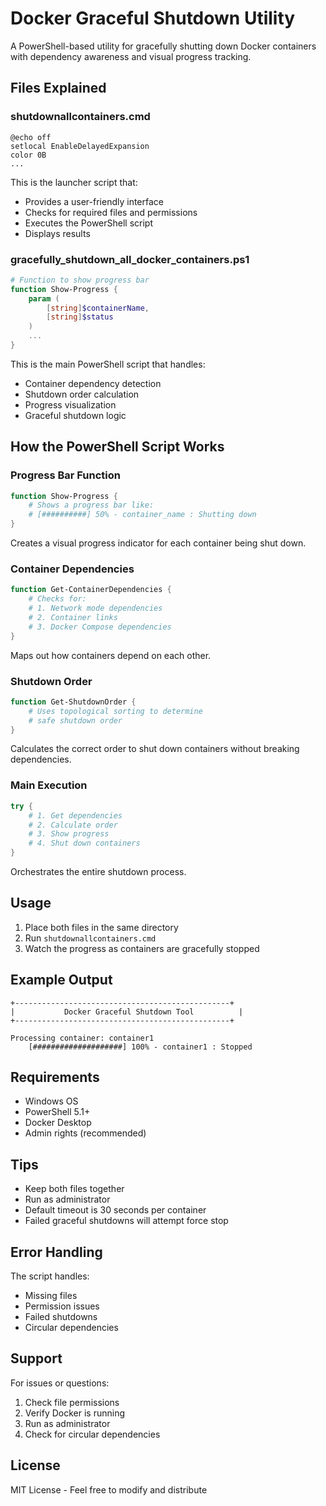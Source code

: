 # Docker Graceful Shutdown Utility

A PowerShell-based utility for gracefully shutting down Docker containers with dependency awareness and visual progress tracking.

## Files Explained

### shutdownallcontainers.cmd

```batch
@echo off
setlocal EnableDelayedExpansion
color 0B
...
```

This is the launcher script that:

- Provides a user-friendly interface
- Checks for required files and permissions
- Executes the PowerShell script
- Displays results

### gracefully_shutdown_all_docker_containers.ps1

```powershell
# Function to show progress bar
function Show-Progress {
    param (
        [string]$containerName,
        [string]$status
    )
    ...
}
```

This is the main PowerShell script that handles:

- Container dependency detection
- Shutdown order calculation
- Progress visualization
- Graceful shutdown logic

## How the PowerShell Script Works

### Progress Bar Function

```powershell
function Show-Progress {
    # Shows a progress bar like:
    # [##########] 50% - container_name : Shutting down
}
```

Creates a visual progress indicator for each container being shut down.

### Container Dependencies

```powershell
function Get-ContainerDependencies {
    # Checks for:
    # 1. Network mode dependencies
    # 2. Container links
    # 3. Docker Compose dependencies
}
```

Maps out how containers depend on each other.

### Shutdown Order

```powershell
function Get-ShutdownOrder {
    # Uses topological sorting to determine
    # safe shutdown order
}
```

Calculates the correct order to shut down containers without breaking dependencies.

### Main Execution

```powershell
try {
    # 1. Get dependencies
    # 2. Calculate order
    # 3. Show progress
    # 4. Shut down containers
}
```

Orchestrates the entire shutdown process.

## Usage

1. Place both files in the same directory
2. Run `shutdownallcontainers.cmd`
3. Watch the progress as containers are gracefully stopped

## Example Output

```
+------------------------------------------------+
|           Docker Graceful Shutdown Tool          |
+------------------------------------------------+

Processing container: container1
    [####################] 100% - container1 : Stopped
```

## Requirements

- Windows OS
- PowerShell 5.1+
- Docker Desktop
- Admin rights (recommended)

## Tips

- Keep both files together
- Run as administrator
- Default timeout is 30 seconds per container
- Failed graceful shutdowns will attempt force stop

## Error Handling

The script handles:

- Missing files
- Permission issues
- Failed shutdowns
- Circular dependencies

## Support

For issues or questions:

1. Check file permissions
2. Verify Docker is running
3. Run as administrator
4. Check for circular dependencies

## License

MIT License - Feel free to modify and distribute
